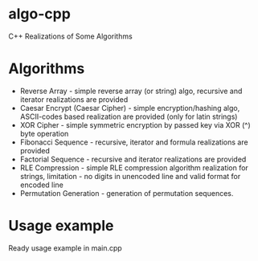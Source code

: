 # algo-cpp
C++ Realizations of Some Algorithms

# Algorithms
* Reverse Array - simple reverse array (or string) algo, recursive and iterator realizations are provided
* Caesar Encrypt (Caesar Cipher) - simple encryption/hashing algo, ASCII-codes based realization are provided (only for latin strings)
* XOR Cipher - simple symmetric encryption by passed key via XOR (^) byte operation
* Fibonacci Sequence - recursive, iterator and formula realizations are provided
* Factorial Sequence - recursive and iterator realizations are provided
* RLE Compression - simple RLE compression algorithm realization for strings, limitation - no digits in unencoded line and valid format for encoded line
* Permutation Generation - generation of permutation sequences.

# Usage example
Ready usage example in main.cpp
